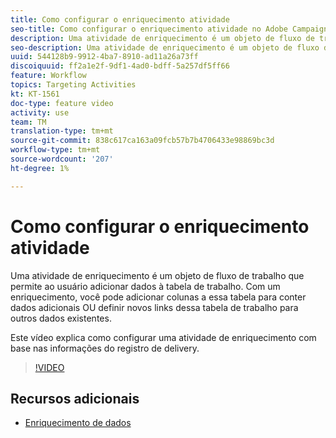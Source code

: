 ```yaml
---
title: Como configurar o enriquecimento atividade
seo-title: Como configurar o enriquecimento atividade no Adobe Campaign Classic
description: Uma atividade de enriquecimento é um objeto de fluxo de trabalho que permite ao usuário adicionar dados à tabela de trabalho. Com um enriquecimento, você pode adicionar colunas a essa tabela para conter dados adicionais OU definir novos links dessa tabela de trabalho para outros dados existentes.  Este vídeo explica como configurar uma atividade de enriquecimento com base nas informações do registro de delivery.
seo-description: Uma atividade de enriquecimento é um objeto de fluxo de trabalho que permite ao usuário adicionar dados à tabela de trabalho. Com um enriquecimento, você pode adicionar colunas a essa tabela para conter dados adicionais OU definir novos links dessa tabela de trabalho para outros dados existentes.   Este vídeo explica como configurar uma atividade de enriquecimento com base nas informações do registro de delivery.
uuid: 544128b9-9912-4ba7-8910-ad11a26a73ff
discoiquuid: ff2a1e2f-9df1-4ad0-bdff-5a257df5ff66
feature: Workflow
topics: Targeting Activities
kt: KT-1561
doc-type: feature video
activity: use
team: TM
translation-type: tm+mt
source-git-commit: 838c617ca163a09fcb57b7b4706433e98869bc3d
workflow-type: tm+mt
source-wordcount: '207'
ht-degree: 1%

---
```



# Como configurar o enriquecimento atividade

Uma atividade de enriquecimento é um objeto de fluxo de trabalho que permite ao usuário adicionar dados à tabela de trabalho. Com um enriquecimento, você pode adicionar colunas a essa tabela para conter dados adicionais OU definir novos links dessa tabela de trabalho para outros dados existentes.

Este vídeo explica como configurar uma atividade de enriquecimento com base nas informações do registro de delivery.

>[!VIDEO](https://video.tv.adobe.com/v/25193?quality=12)

## Recursos adicionais

- [Enriquecimento de dados](https://docs.adobe.com/content/help/en/campaign-classic/using/automating-with-workflows/use-cases/enriching-data.html)
